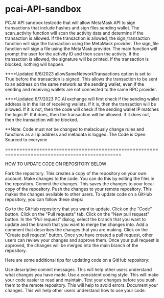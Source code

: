 # pcai-API-sandbox
PC.AI API sandbox testcode that will allow MetaMask API to sign transactions that include hashes and sign files sending wallet. The scan_activity function will scan the activity data and determine if the transaction is allowed. If the transaction is allowed, the sign_transaction function will sign the transaction using the MetaMask provider. The sign_file function will sign a file using the MetaMask provider. The main function will prompt the user for the activity ID and then scan the activity. If the transaction is allowed, the signature will be printed. If the transaction is blocked, nothing will happen.


****Updated 6/6/2023
allowSameNetworkTransactions option is set to True before the transaction is signed. This allows the transaction to be sent to an address on the same network as the sending wallet, even if the sending and receiving wallets are not connected to the same RPC provider.

****Updated 6/7/2023
PC.AI exchange will first check if the sending wallet address is in the list of receiving wallets. If it is, then the transaction will be allowed. If it is not, then the code will check if the sending wallet IP matches the login IP. If it does, then the transaction will be allowed. If it does not, then the transaction will be blocked.

**Note: Code must not be changed to malaciously change rules and functions as all ip address and metadata is logged. The Code is Open Sourced to everyone



===============================================================================================


HOW TO UPDATE CODE ON REPOSITORY BELOW

Fork the repository. This creates a copy of the repository on your own account.
Make changes to the code. You can do this by editing the files in the repository.
Commit the changes. This saves the changes to your local copy of the repository.
Push the changes to your remote repository. This makes the changes available to other users.
To update code on a GitHub repository, you can follow these steps:

Go to the GitHub repository that you want to update.
Click on the "Code" button.
Click on the "Pull requests" tab.
Click on the "New pull request" button.
In the "Pull request" dialog, select the branch that you want to update and the branch that you want to merge the changes into.
Add a comment that describes the changes that you are making.
Click on the "Create pull request" button.
Once you have created a pull request, other users can review your changes and approve them. Once your pull request is approved, the changes will be merged into the main branch of the repository.

Here are some additional tips for updating code on a GitHub repository:

Use descriptive commit messages. This will help other users understand what changes you have made.
Use a consistent coding style. This will make your code easier to read and maintain.
Test your changes before you push them to the remote repository. This will help to avoid errors.
Document your changes. This will help other users understand how to use your code.
